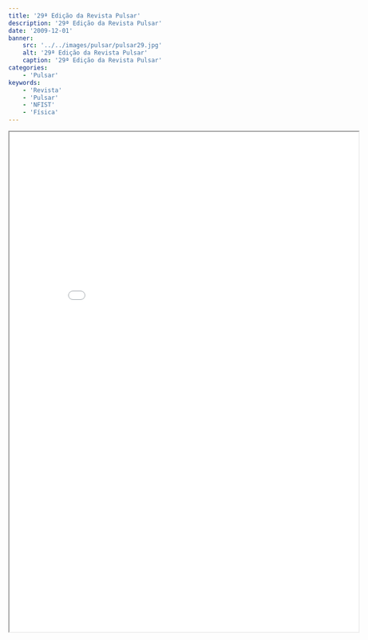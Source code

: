 ```yaml
---
title: '29ª Edição da Revista Pulsar'
description: '29ª Edição da Revista Pulsar'
date: '2009-12-01'
banner:
    src: '../../images/pulsar/pulsar29.jpg'
    alt: '29ª Edição da Revista Pulsar'
    caption: '29ª Edição da Revista Pulsar'
categories:
    - 'Pulsar'
keywords:
    - 'Revista'
    - 'Pulsar'
    - 'NFIST'
    - 'Física'
---
```


<iframe width="700" height="1000" src="../../pulsar/pulsar29.pdf"></iframe>
